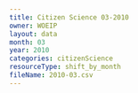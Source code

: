 ```yaml
---
title: Citizen Science 03-2010
owner: WOEIP
layout: data
month: 03
year: 2010
categories: citizenScience
resourceType: shift_by_month
fileName: 2010-03.csv
---
```

